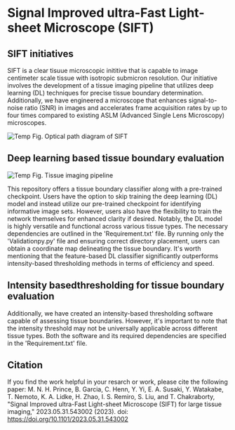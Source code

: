 # Signal Improved ultra-Fast Light-sheet Microscope (SIFT)
## SIFT initiatives
SIFT is a clear tisuue microscopic inititive that is capable to image centimeter scale tissue with isotropic submicron resolution. Our initiative involves the development of a tissue imaging pipeline that utilizes deep learning (DL) techniques for precise tissue boundary determination. Additionally, we have engineered a microscope that enhances signal-to-noise ratio (SNR) in images and accelerates frame acquisition rates by up to four times compared to existing ASLM (Advanced Single Lens Microscopy) microscopes.

![Temp](https://github.com/nasful/SIFT/assets/98116443/1d4757a6-448d-414a-a0ce-95f38edd1182)
Fig. Optical path diagram of SIFT

## Deep learning based tissue boundary evaluation
![Temp](https://github.com/ChakraOpticsLab/SIFT/assets/157768359/4cd070c1-b3f4-403e-b631-8704f13ffb89)
Fig. Tissue imaging pipeline

This repository offers a tissue boundary classifier along with a pre-trained checkpoint. Users have the option to skip training the deep learning (DL) model and instead utilize our pre-trained checkpoint for identifying informative image sets. However, users also have the flexibility to train the network themselves for enhanced clarity if desired. Notably, the DL model is highly versatile and functional across various tissue types. The necessary dependencies are outlined in the 'Requirement.txt' file. By running only the 'Validationpy.py' file and ensuring correct directory placement, users can obtain a coordinate map delineating the tissue boundary. It's worth mentioning that the feature-based DL classifier significantly outperforms intensity-based thresholding methods in terms of efficiency and speed.

## Intensity basedthresholding for tissue boundary evaluation
Additionally, we have created an intensity-based thresholding software capable of assessing tissue boundaries. However, it's important to note that the intensity threshold may not be universally applicable across different tissue types. Both the software and its required dependencies are specified in the 'Requirement.txt' file.

## Citation
If you find the work helpful in your resarch or work, please cite the following paper:
M. N. H. Prince, B. Garcia, C. Henn, Y. Yi, E. A. Susaki, Y. Watakabe, T. Nemoto, K. A. Lidke, H. Zhao, I. S. Remiro, S. Liu, and T. Chakraborty, "Signal Improved ultra-Fast Light-sheet Microscope (SIFT) for large tissue imaging," 2023.05.31.543002 (2023).
doi: https://doi.org/10.1101/2023.05.31.543002
